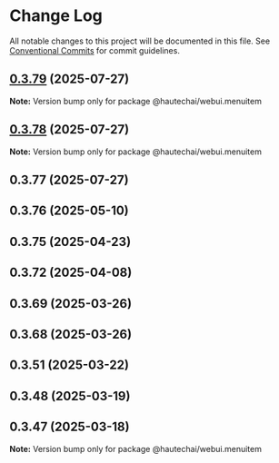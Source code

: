 # Change Log

All notable changes to this project will be documented in this file.
See [Conventional Commits](https://conventionalcommits.org) for commit guidelines.

## [0.3.79](https://github.com/HautechAI/webui/compare/@hautechai/webui.menuitem@0.3.78...@hautechai/webui.menuitem@0.3.79) (2025-07-27)

**Note:** Version bump only for package @hautechai/webui.menuitem

## [0.3.78](https://github.com/HautechAI/webui/compare/@hautechai/webui.menuitem@0.3.77...@hautechai/webui.menuitem@0.3.78) (2025-07-27)

**Note:** Version bump only for package @hautechai/webui.menuitem

## 0.3.77 (2025-07-27)

## 0.3.76 (2025-05-10)

## 0.3.75 (2025-04-23)

## 0.3.72 (2025-04-08)

## 0.3.69 (2025-03-26)

## 0.3.68 (2025-03-26)

## 0.3.51 (2025-03-22)

## 0.3.48 (2025-03-19)

## 0.3.47 (2025-03-18)

**Note:** Version bump only for package @hautechai/webui.menuitem
